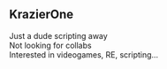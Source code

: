 ## KrazierOne

Just a dude scripting away  
Not looking for collabs  
Interested in videogames, RE, scripting...
<!---
KrazierOne/KrazierOne is a ✨ special ✨ repository because its `README.md` (this file) appears on your GitHub profile.
You can click the Preview link to take a look at your changes.
--->
